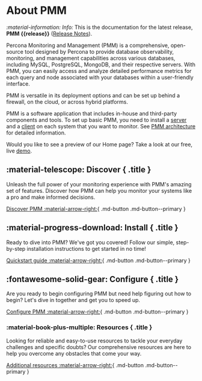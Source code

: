 # About PMM


<i info>:material-information: Info:</i> This is the documentation for the latest release, **PMM {{release}}** ([Release Notes](release-notes/{{release}}.md)).


Percona Monitoring and Management (PMM) is a comprehensive, open-source tool designed by Percona to provide database observability, monitoring, and management capabilities across various databases, including MySQL, PostgreSQL, MongoDB, and their respective servers. With PMM, you can easily access and analyze detailed performance metrics for each query and node associated with your databases within a user-friendly interface. 

PMM is versatile in its deployment options and can be set up behind a firewall, on the cloud, or across hybrid platforms.

PMM is a software application that includes in-house and third-party components and tools. To set up basic PMM, you need to install a [server](reference/index.md#pmm-server) and a [client](reference/index.md#client) on each system that you want to monitor. See [PMM architecture](reference/index.md) for detailed information.

 Would you like to see a preview of our Home page? Take a look at our free, live [demo](https://pmmdemo.percona.com/).

<div data-grid markdown><div data-banner markdown>

## :material-telescope: Discover { .title }

Unleash the full power of your monitoring experience with PMM's amazing set of features. Discover how PMM can help you monitor your systems like a pro and make informed decisions.

[Discover PMM :material-arrow-right:](discover-pmm/features.md){ .md-button .md-button--primary }


</div><div data-banner markdown>

## :material-progress-download: Install { .title }

Ready to dive into PMM? We've got you covered! Follow our simple, step-by-step installation instructions to get started in no time!

[Quickstart guide :material-arrow-right:](quickstart.md){ .md-button .md-button--primary }

</div><div data-banner markdown>

## :fontawesome-solid-gear: Configure { .title }

Are you ready to begin configuring PMM  but need help figuring out how to begin? Let's dive in together and get you to speed up.

[Configure PMM :material-arrow-right:](configure-pmm/configure.md){ .md-button .md-button--primary }

</div><div data-banner markdown>

### :material-book-plus-multiple: Resources { .title }

Looking for reliable and easy-to-use resources to tackle your everyday challenges and specific doubts? Our comprehensive resources are here to help you overcome any obstacles that come your way.

[Additional resources :material-arrow-right:](https://www.percona.com/resources){ .md-button .md-button--primary }

</div>
</div>



